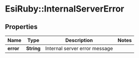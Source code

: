 # EsiRuby::InternalServerError

## Properties
Name | Type | Description | Notes
------------ | ------------- | ------------- | -------------
**error** | **String** | Internal server error message | 


